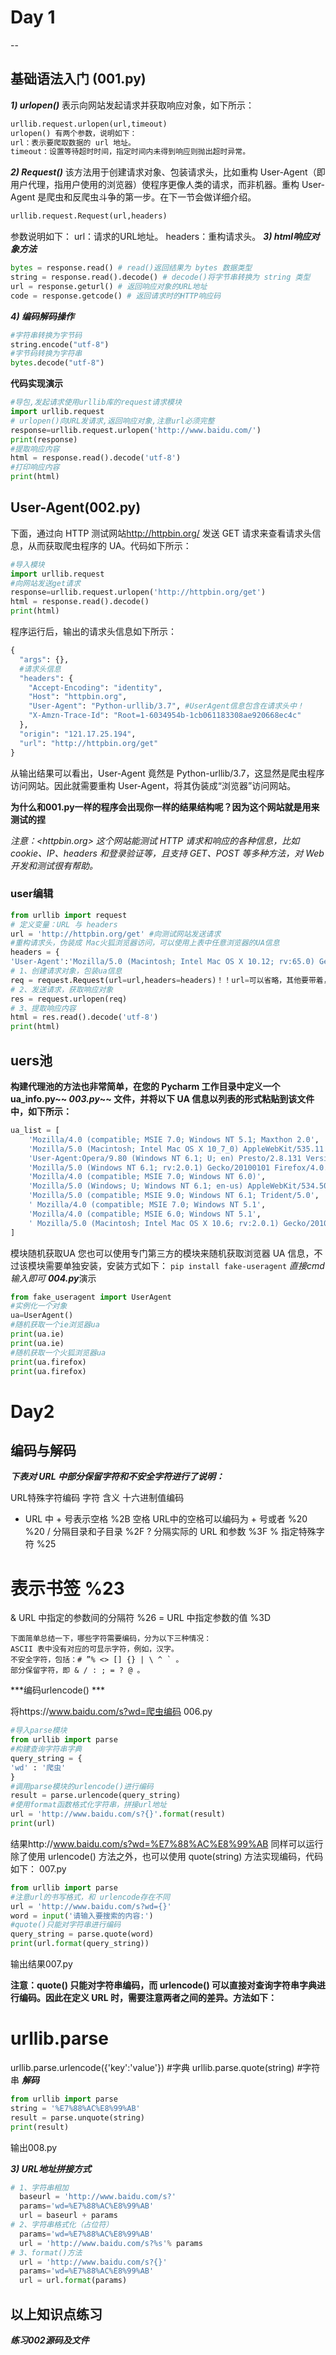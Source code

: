 # Day 1
--
## 基础语法入门 (001.py)
***1) urlopen()***
表示向网站发起请求并获取响应对象，如下所示：
```py
urllib.request.urlopen(url,timeout)
urlopen() 有两个参数，说明如下：
url：表示要爬取数据的 url 地址。
timeout：设置等待超时时间，指定时间内未得到响应则抛出超时异常。
```
***2) Request()***
该方法用于创建请求对象、包装请求头，比如重构 User-Agent（即用户代理，指用户使用的浏览器）使程序更像人类的请求，而非机器。重构 User-Agent 是爬虫和反爬虫斗争的第一步。在下一节会做详细介绍。
```py
urllib.request.Request(url,headers)
```
参数说明如下：
url：请求的URL地址。
headers：重构请求头。
***3) html响应对象方法***
```py
bytes = response.read() # read()返回结果为 bytes 数据类型
string = response.read().decode() # decode()将字节串转换为 string 类型
url = response.geturl() # 返回响应对象的URL地址
code = response.getcode() # 返回请求时的HTTP响应码
```
***4) 编码解码操作***
```py
#字符串转换为字节码
string.encode("utf-8") 
#字节码转换为字符串
bytes.decode("utf-8") 
```
**代码实现演示**
```py
#导包,发起请求使用urllib库的request请求模块
import urllib.request
# urlopen()向URL发请求,返回响应对象,注意url必须完整
response=urllib.request.urlopen('http://www.baidu.com/')
print(response)
#提取响应内容
html = response.read().decode('utf-8')
#打印响应内容
print(html)
```
## User-Agent(002.py)
下面，通过向 HTTP 测试网站<http://httpbin.org/> 发送 GET 请求来查看请求头信息，从而获取爬虫程序的 UA。代码如下所示：
```py
#导入模块
import urllib.request
#向网站发送get请求
response=urllib.request.urlopen('http://httpbin.org/get')
html = response.read().decode()
print(html)
```

程序运行后，输出的请求头信息如下所示：
```py
{
  "args": {},
  #请求头信息
  "headers": {
    "Accept-Encoding": "identity",
    "Host": "httpbin.org",
    "User-Agent": "Python-urllib/3.7", #UserAgent信息包含在请求头中！
    "X-Amzn-Trace-Id": "Root=1-6034954b-1cb061183308ae920668ec4c"
  },
  "origin": "121.17.25.194",
  "url": "http://httpbin.org/get"
}
```
从输出结果可以看出，User-Agent 竟然是 Python-urllib/3.7，这显然是爬虫程序访问网站。因此就需要重构 User-Agent，将其伪装成“浏览器”访问网站。

**为什么和001.py一样的程序会出现你一样的结果结构呢？因为这个网站就是用来测试的捏**

*注意：<httpbin.org> 这个网站能测试 HTTP 请求和响应的各种信息，比如 cookie、IP、headers 和登录验证等，且支持 GET、POST 等多种方法，对 Web 开发和测试很有帮助。*
### user编辑
```py
from urllib import request
# 定义变量：URL 与 headers
url = 'http://httpbin.org/get' #向测试网站发送请求
#重构请求头，伪装成 Mac火狐浏览器访问，可以使用上表中任意浏览器的UA信息
headers = {
'User-Agent':'Mozilla/5.0 (Macintosh; Intel Mac OS X 10.12; rv:65.0) Gecko/20100101 Firefox/65.0'}
# 1、创建请求对象，包装ua信息
req = request.Request(url=url,headers=headers)！！url=可以省略，其他要带着，龟腚吧
# 2、发送请求，获取响应对象
res = request.urlopen(req)
# 3、提取响应内容
html = res.read().decode('utf-8')
print(html)
```
## uers池

**构建代理池的方法也非常简单，在您的 Pycharm 工作目录中定义一个 ua_info.py~~ *003.py*~~  文件，并将以下 UA 信息以列表的形式粘贴到该文件中，如下所示：**
```py
ua_list = [
    'Mozilla/4.0 (compatible; MSIE 7.0; Windows NT 5.1; Maxthon 2.0',
    'Mozilla/5.0 (Macintosh; Intel Mac OS X 10_7_0) AppleWebKit/535.11 (KHTML, like Gecko) Chrome/17.0.963.56 Safari/535.11',
    'User-Agent:Opera/9.80 (Windows NT 6.1; U; en) Presto/2.8.131 Version/11.11',
    'Mozilla/5.0 (Windows NT 6.1; rv:2.0.1) Gecko/20100101 Firefox/4.0.1',
    'Mozilla/4.0 (compatible; MSIE 7.0; Windows NT 6.0)',
    'Mozilla/5.0 (Windows; U; Windows NT 6.1; en-us) AppleWebKit/534.50 (KHTML, like Gecko) Version/5.1 Safari/534.50',
    'Mozilla/5.0 (compatible; MSIE 9.0; Windows NT 6.1; Trident/5.0',
    ' Mozilla/4.0 (compatible; MSIE 7.0; Windows NT 5.1',
    'Mozilla/4.0 (compatible; MSIE 6.0; Windows NT 5.1',
    ' Mozilla/5.0 (Macintosh; Intel Mac OS X 10.6; rv:2.0.1) Gecko/20100101 Firefox/4.0.1',
]
```
模块随机获取UA
您也可以使用专门第三方的模块来随机获取浏览器 UA 信息，不过该模块需要单独安装，安装方式如下：
`pip install fake-useragent` *直接cmd输入即可*
***004.py***演示
```py
from fake_useragent import UserAgent
#实例化一个对象
ua=UserAgent()
#随机获取一个ie浏览器ua
print(ua.ie)
print(ua.ie)
#随机获取一个火狐浏览器ua
print(ua.firefox)
print(ua.firefox)
```
# Day2
## 编码与解码

***下表对 URL 中部分保留字符和不安全字符进行了说明：***

URL特殊字符编码
字符  含义  十六进制值编码
+ URL 中 + 号表示空格 %2B
空格  URL中的空格可以编码为 + 号或者 %20  %20
/ 分隔目录和子目录  %2F
? 分隔实际的 URL 和参数 %3F
% 指定特殊字符  %25
# 表示书签  %23
& URL 中指定的参数间的分隔符 %26
= URL 中指定参数的值 %3D
```
下面简单总结一下，哪些字符需要编码，分为以下三种情况：
ASCII 表中没有对应的可显示字符，例如，汉字。
不安全字符，包括：# ”% <> [] {} | \ ^ ` 。
部分保留字符，即 & / : ; = ? @ 。
```
***编码urlencode() ***

将https://www.baidu.com/s?wd=爬虫编码
006.py
```py
#导入parse模块
from urllib import parse
#构建查询字符串字典
query_string = {
'wd' : '爬虫'
}
#调用parse模块的urlencode()进行编码
result = parse.urlencode(query_string)
#使用format函数格式化字符串，拼接url地址
url = 'http://www.baidu.com/s?{}'.format(result)
print(url)
```
结果http://www.baidu.com/s?wd=%E7%88%AC%E8%99%AB
同样可以运行
除了使用 urlencode() 方法之外，也可以使用 quote(string) 方法实现编码，代码如下：
007.py
```py
from urllib import parse
#注意url的书写格式，和 urlencode存在不同
url = 'http://www.baidu.com/s?wd={}'
word = input('请输入要搜索的内容:')
#quote()只能对字符串进行编码
query_string = parse.quote(word)
print(url.format(query_string))
```
输出结果007.py

**注意：quote() 只能对字符串编码，而 urlencode() 可以直接对查询字符串字典进行编码。因此在定义 URL 时，需要注意两者之间的差异。方法如下：**

# urllib.parse
urllib.parse.urlencode({'key':'value'}) #字典
urllib.parse.quote(string) #字符串
***解码***
```py
from urllib import parse
string = '%E7%88%AC%E8%99%AB'
result = parse.unquote(string)
print(result)
```
输出008.py

***3) URL地址拼接方式***
```py
# 1、字符串相加
  baseurl = 'http://www.baidu.com/s?'
  params='wd=%E7%88%AC%E8%99%AB'
  url = baseurl + params
# 2、字符串格式化（占位符）
  params='wd=%E7%88%AC%E8%99%AB'
  url = 'http://www.baidu.com/s?%s'% params
# 3、format()方法
  url = 'http://www.baidu.com/s?{}'
  params='wd=%E7%88%AC%E8%99%AB'
  url = url.format(params)
```

## 以上知识点练习

***练习002源码及文件***
